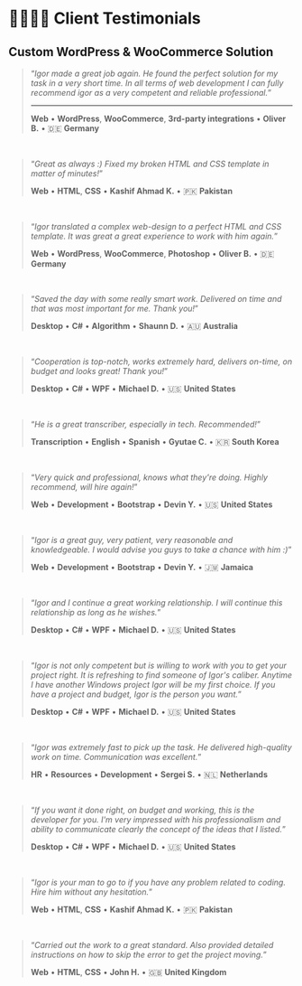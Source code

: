 # 🫱🏼‍🫲🏾 Client Testimonials

## Custom WordPress & WooCommerce Solution

> “_Igor made a great job again. He found the perfect solution for my task in a very short time. In all terms of web development I can fully recommend igor as a very competent and reliable professional._”
>
> ---
>
> **Web** • **WordPress**, **WooCommerce**, **3rd-party integrations** • **Oliver B.** • 🇩🇪 **Germany**

<br>

> “_Great as always :) Fixed my broken HTML and CSS template in matter of minutes!_”
>
> **Web** • **HTML**, **CSS** • **Kashif Ahmad K.** • 🇵🇰 **Pakistan**

<br>

> “_Igor translated a complex web-design to a perfect HTML and CSS template. It was great a great experience to work with him again._”
>
> **Web** • **WordPress**, **WooCommerce**, **Photoshop** • **Oliver B.** • 🇩🇪 **Germany**

<br>

> “_Saved the day with some really smart work. Delivered on time and that was most important for me. Thank you!_”
>
> **Desktop** • **C#** • **Algorithm** • **Shaunn D.** • 🇦🇺 **Australia**

<br>

> “_Cooperation is top-notch, works extremely hard, delivers on-time, on budget and looks great! Thank you!_”
>
> **Desktop** • **C#** • **WPF** • **Michael D.** • 🇺🇸 **United States**

<br>

> “_He is a great transcriber, especially in tech. Recommended!_”
>
> **Transcription** • **English** • **Spanish** • **Gyutae C.** • 🇰🇷 **South Korea**

<br>

> “_Very quick and professional, knows what they're doing. Highly recommend, will hire again!_”
>
> **Web** • **Development** • **Bootstrap** • **Devin Y.** • 🇺🇸 **United States**

<br>

> “_Igor is a great guy, very patient, very reasonable and knowledgeable. I would advise you guys to take a chance with him :)_”
>
> **Web** • **Development** • **Bootstrap** • **Devin Y.** • 🇯🇲 **Jamaica**

<br>

> “_Igor and I continue a great working relationship. I will continue this relationship as long as he wishes._”
>
> **Desktop** • **C#** • **WPF** • **Michael D.** • 🇺🇸 **United States**

<br>

> “_Igor is not only competent but is willing to work with you to get your project right. It is refreshing to find someone of Igor's caliber. Anytime I have another Windows project Igor will be my first choice. If you have a project and budget, Igor is the person you want._”
>
> **Desktop** • **C#** • **WPF** • **Michael D.** • 🇺🇸 **United States**

<br>

> “_Igor was extremely fast to pick up the task. He delivered high-quality work on time. Communication was excellent._”
>
> **HR** • **Resources** • **Development** • **Sergei S.** • 🇳🇱 **Netherlands**

<br>

> “_If you want it done right, on budget and working, this is the developer for you. I'm very impressed with his professionalism and ability to communicate clearly the concept of the ideas that I listed._”
>
> **Desktop** • **C#** • **WPF** • **Michael D.** • 🇺🇸 **United States**

<br>

> “_Igor is your man to go to if you have any problem related to coding. Hire him without any hesitation._”
>
> **Web** • **HTML**, **CSS** • **Kashif Ahmad K.** • 🇵🇰 **Pakistan**

<br>

> “_Carried out the work to a great standard. Also provided detailed instructions on how to skip the error to get the project moving._”
>
> **Web** • **HTML**, **CSS** • **John H.** • 🇬🇧 **United Kingdom**
